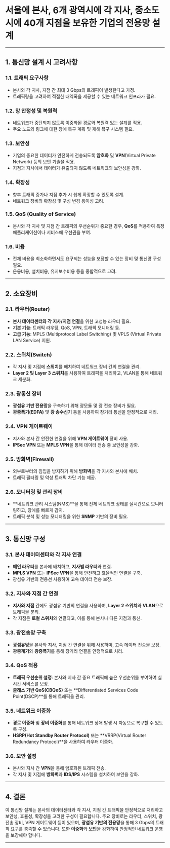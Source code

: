 # 서울에 본사, 6개 광역시에 각 지사, 중소도시에 40개 지점을 보유한 기업의 전용망 설계

---

## 1. 통신망 설계 시 고려사항

### 1.1. **트래픽 요구사항**
   - 본사와 각 지사, 지점 간 최대 3 Gbps의 트래픽이 발생한다고 가정.
   - 트래픽량을 고려하여 적절한 대역폭을 제공할 수 있는 네트워크 인프라가 필요.

### 1.2. **망 안정성 및 복원력**
   - 네트워크가 중단되지 않도록 이중화된 경로와 복원력 있는 설계를 적용.
   - 주요 노드와 링크에 대한 장애 복구 계획 및 재해 복구 시스템 필요.

### 1.3. **보안성**
   - 기업의 중요한 데이터가 안전하게 전송되도록 **암호화** 및 **VPN**(Virtual Private Network) 등의 보안 기술을 적용.
   - 지점과 지사에서 데이터가 유출되지 않도록 네트워크의 보안성을 강화.

### 1.4. **확장성**
   - 향후 트래픽 증가나 지점 추가 시 쉽게 확장할 수 있도록 설계.
   - 네트워크 장비의 확장성 및 구성 변경 용이성 고려.

### 1.5. **QoS (Quality of Service)**
   - 본사와 각 지사 및 지점 간 트래픽의 우선순위가 중요한 경우, **QoS**를 적용하여 특정 애플리케이션이나 서비스에 우선권을 부여.

### 1.6. **비용**
   - 전체 비용을 최소화하면서도 요구되는 성능을 보장할 수 있는 장비 및 통신망 구성 필요.
   - 운용비용, 설치비용, 유지보수비용 등을 종합적으로 고려.

---

## 2. 소요장비

### 2.1. **라우터(Router)**
   - **본사 데이터센터와 각 지사/지점 연결**을 위한 고성능 라우터 필요.
   - **기본 기능**: 트래픽 라우팅, QoS, VPN, 트래픽 모니터링 등.
   - **고급 기능**: MPLS (Multiprotocol Label Switching) 및 VPLS (Virtual Private LAN Service) 지원.

### 2.2. **스위치(Switch)**
   - 각 지사 및 지점에 **스위치**를 배치하여 네트워크 장비 간의 연결을 관리.
   - **Layer 2 및 Layer 3 스위치**를 사용하여 트래픽을 처리하고, VLAN을 통해 네트워크 세분화.

### 2.3. **광통신 장비**
   - **광섬유 기반 전용망**을 구축하기 위해 광모듈 및 광 전송 장비가 필요.
   - **광증폭기(EDFA)** 및 **광 송수신기** 등을 사용하여 장거리 통신을 안정적으로 처리.

### 2.4. **VPN 게이트웨이**
   - 지사와 본사 간 안전한 연결을 위해 **VPN 게이트웨이** 장비 사용.
   - **IPSec VPN** 또는 **MPLS VPN**을 통해 데이터 전송 중 보안성을 강화.

### 2.5. **방화벽(Firewall)**
   - 외부로부터의 침입을 방지하기 위해 **방화벽**을 각 지사와 본사에 배치.
   - 트래픽 필터링 및 악성 트래픽 차단 기능 제공.

### 2.6. **모니터링 및 관리 장비**
   - **네트워크 관리 시스템(NMS)**을 통해 전체 네트워크 상태를 실시간으로 모니터링하고, 장애를 빠르게 감지.
   - 트래픽 분석 및 성능 모니터링을 위한 **SNMP** 기반의 장비 필요.

---

## 3. 통신망 구성

### 3.1. **본사 데이터센터와 각 지사 연결**
   - **메인 라우터**를 본사에 배치하고, **지사별 라우터**와 연결.
   - **MPLS VPN** 또는 **IPSec VPN**을 통해 안전하고 효율적인 연결을 구축.
   - 광섬유 기반의 전용선 사용하여 고속 데이터 전송 보장.

### 3.2. **지사와 지점 간 연결**
   - **지사와 지점** 간에도 광섬유 기반의 연결을 사용하며, **Layer 2 스위치**와 **VLAN**으로 트래픽을 분리.
   - 각 지점은 **로컬 스위치**와 연결되고, 이를 통해 본사나 다른 지점과 통신.

### 3.3. **광전송망 구축**
   - **광섬유망**을 본사와 지사, 지점 간 연결을 위해 사용하며, 고속 데이터 전송을 보장.
   - **광중계기**와 **광증폭기**를 통해 장거리 연결을 안정적으로 처리.

### 3.4. **QoS 적용**
   - **트래픽 우선순위 설정**: 본사와 지사 간 중요 트래픽에 높은 우선순위를 부여하여 실시간 서비스를 보장.
   - **클래스 기반 QoS(CBQoS)** 또는 **Differentiated Services Code Point(DSCP)**를 통해 트래픽을 관리.

### 3.5. **네트워크 이중화**
   - **경로 이중화** 및 **장비 이중화**를 통해 네트워크 장애 발생 시 자동으로 복구할 수 있도록 구성.
   - **HSRP(Hot Standby Router Protocol)** 또는 **VRRP(Virtual Router Redundancy Protocol)**을 사용하여 라우터 이중화.

### 3.6. **보안 설정**
   - 본사와 지사 간 **VPN**을 통해 암호화된 트래픽 전송.
   - 각 지사 및 지점에 **방화벽**과 **IDS/IPS** 시스템을 설치하여 보안을 강화.

---

## 4. 결론

이 통신망 설계는 본사의 데이터센터와 각 지사, 지점 간 트래픽을 안정적으로 처리하고 보안성, 효율성, 확장성을 고려한 구성이 필요합니다. 주요 장비로는 라우터, 스위치, 광전송 장비, VPN 게이트웨이 등이 있으며, **광섬유 기반의 전용망**을 통해 3 Gbps의 트래픽 요구를 충족할 수 있습니다. 또한 **이중화**와 **보안**을 강화하여 안정적인 네트워크 운영을 보장해야 합니다.

---
